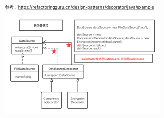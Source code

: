 参考：https://refactoringguru.cn/design-patterns/decorator/java/example

![UML](picture/DecoratorUML.png)
